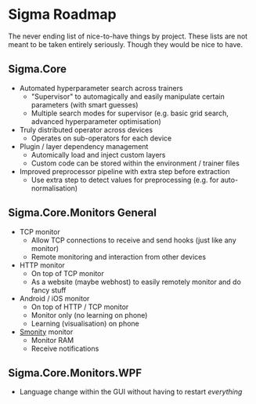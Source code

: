 # Sigma Roadmap

The never ending list of nice-to-have things by project. These lists are not meant to be taken entirely seriously. Though they would be nice to have.

## Sigma.Core

* Automated hyperparameter search across trainers
  * "Supervisor" to automagically and easily manipulate certain parameters (with smart guesses)
  * Multiple search modes for supervisor (e.g. basic grid search, advanced hyperparameter optimisation) 
* Truly distributed operator across devices
  * Operates on sub-operators for each device
* Plugin / layer dependency management
  * Automically load and inject custom layers
  * Custom code can be stored within the environment / trainer files 
* Improved preprocessor pipeline with extra step before extraction
  * Use extra step to detect values for preprocessing (e.g. for auto-normalisation)

## Sigma.Core.Monitors General

* TCP monitor
  * Allow TCP connections to receive and send hooks (just like any monitor)
  * Remote monitoring and interaction from other devices
* HTTP monitor
  * On top of TCP monitor
  * As a website (maybe webhost) to easily remotely monitor and do fancy stuff
* Android / iOS monitor
  * On top of HTTP / TCP monitor
  * Monitor only (no learning on phone)
  * Learning (visualisation) on phone
* [Smonity](https://smonity.github.io/) monitor
  * Monitor RAM
  * Receive notifications

## Sigma.Core.Monitors.WPF

* Language change within the GUI without having to restart _everything_
